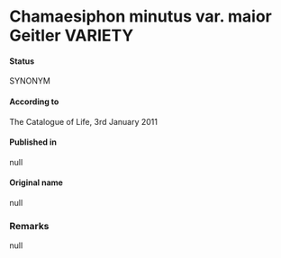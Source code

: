 Chamaesiphon minutus var. maior Geitler VARIETY
=======

#### Status
SYNONYM

#### According to
The Catalogue of Life, 3rd January 2011

#### Published in
null

#### Original name
null

### Remarks
null